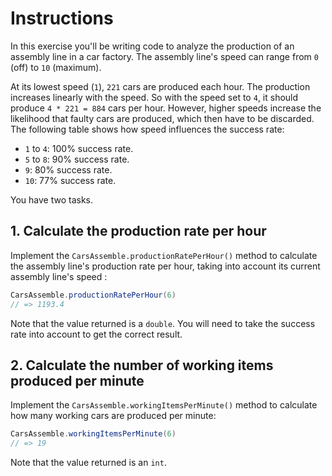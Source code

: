 # Instructions

In this exercise you'll be writing code to analyze the production of an assembly line in a car factory. The assembly line's speed can range from `0` (off) to `10` (maximum).

At its lowest speed (`1`), `221` cars are produced each hour. The production increases linearly with the speed. So with the speed set to `4`, it should produce `4 * 221 = 884` cars per hour. However, higher speeds increase the likelihood that faulty cars are produced, which then have to be discarded. The following table shows how speed influences the success rate:

- `1` to `4`: 100% success rate.
- `5` to `8`: 90% success rate.
- `9`: 80% success rate.
- `10`: 77% success rate.

You have two tasks.

## 1. Calculate the production rate per hour

Implement the `CarsAssemble.productionRatePerHour()` method to calculate the assembly line's production rate per hour, taking into account its current assembly line's speed :

```Java
CarsAssemble.productionRatePerHour(6)
// => 1193.4
```

Note that the value returned is a `double`. You will need to take the success rate into account to get the correct result.

## 2. Calculate the number of working items produced per minute

Implement the `CarsAssemble.workingItemsPerMinute()` method to calculate how many working cars are produced per minute:

```Java
CarsAssemble.workingItemsPerMinute(6)
// => 19
```

Note that the value returned is an `int`.
